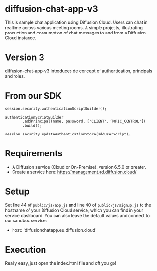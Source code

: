 # diffusion-chat-app-v3

This is sample chat application using Diffusion Cloud.
Users can chat in realtime across various meeting rooms.
A simple projects, illustrating production and consumption of chat messages to and from a Diffusion Cloud instance.

# Version 3

diffusion-chat-app-v3 introduces de concept of authentication, principals and roles.

# From our SDK

```
session.security.authenticationScriptBuilder();
```
```
authenticationScriptBuilder
		.addPrincipal(name, password, ['CLIENT','TOPIC_CONTROL'])
		.build();
```
```
session.security.updateAuthenticationStore(addUserScript);
```

# Requirements

* A Diffusion service (Cloud or On-Premise), version 6.5.0 or greater.
* Create a service here: https://management.ad.diffusion.cloud/

# Setup

Set line 44 of `public/js/app.js` and line 40 of `public/js/signup.js` to the hostname of your Diffusion Cloud service, which you can find in your service dashboard.
You can also leave the default values and connect to our sandbox service:
* host: 'diffusionchatapp.eu.diffusion.cloud'

# Execution

Really easy, just open the index.html file and off you go!


